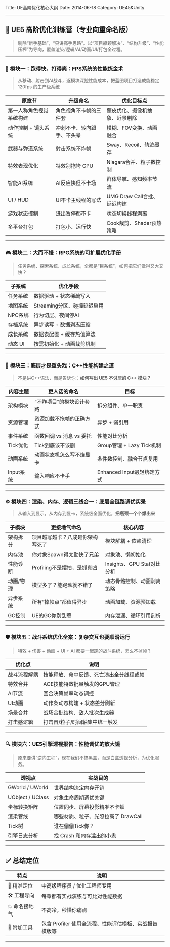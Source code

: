 Title: UE高阶优化核心大纲
Date: 2014-06-18
Category: UE45&Unity

---

## 🧠 UE5 高阶优化训练营（专业向重命名版）

> 剔除“新手基础”，“只讲高手思路”。以“项目瓶颈解决”、“结构升级”、“性能压榨”为导向，覆盖渲染/逻辑/AI/动画/UI/打包全过程。

---

### 🧩 模块一：**跑得快，打得爽：FPS系统的性能炼金术**
> 从移动、射击到AI战斗，逐模块深挖性能成本，把蓝图项目打造成能稳定 120fps 的生产级系统

| 原章节 | 升级命名 | 优化目标点 |
|--------|----------|--------------|
| 第一人称角色视觉系统构建 | 角色视角不卡帧的三件套 | 蒙皮优化、摄像机抽象、近景剔除 |
| 动作控制 + 镜头系统 | 冲刺不卡、转向跟手、不头晕 | 模糊、FOV变换、动画融合 |
| 武器与弹道系统 | 射击系统不炸帧 | Sway、Recoil、轨迹缓存 |
| 特效表现优化 | 特效别拖垮 GPU | Niagara合并、粒子数控制 |
| 智能AI系统 | AI反应快但不卡场 | 群体导航、感知频率节流 |
| UI / HUD | UI不卡主线程的写法 | UMG Draw Call合批、延迟构建 |
| 游戏状态控制 | 进出暂停都不卡 | 状态切换线程剥离 |
| 多平台打包 | 打包小、运行快 | Cook裁剪、Shader预热策略 |

---

### 🎮 模块二：**大而不慢：RPG系统的可扩展优化手册**

> 任务系统、探索系统、成长系统，全都是“巨系统”，如何把它们做得又大又快？

| 子系统 | 优化手段 |
|--------|---------|
| 任务系统 | 数据驱动 + 状态稀疏写入 |
| 地图系统 | Streaming分区、碰撞延迟启用 |
| NPC系统 | 行为切层、夜间停AI |
| 存档系统 | 异步读写 + 数据剥离压缩 |
| 成长系统 | 数据表配置 + 缓存热值算法 |
| 动态 UI | 按需初始化 + 动画裁剪机制 |

---

### 🔧 模块三：**底层才是重头戏：C++性能构建之道**

> 不是讲C++语法，而是告诉你：**如何写出 UE5 不讨厌的 C++ 模块？**

| 内容主题 | 更人话的命名 | 目标 |
|----------|----------------|------|
| 架构模块 | “不炸项目”的模块设计套路 | 拆分组件、单一职责 |
| 资源管理 | 资源加载不拖帧的正确方式 | 异步 + 弱引用 |
| 事件系统 | 函数回调 vs 消息 vs 委托 | 性能对比分析 |
| Tick优化 | Tick到底该不该删 | Group管理 + Lazy Tick机制 |
| 动画系统 | 动画状态机怎么写不烧显卡 | 条件数控制、融合节点复用 |
| Input系统 | 输入响应不卡手 | Enhanced Input最轻绑定方式 |

---

### ⚙️ 模块四：**渲染、内存、逻辑三线合一：底层全链路调优实录**

> 从输入到显示，从内存到显卡，系统级全面优化，**把瓶颈一个个爆出来**

| 子模块 | 更接地气命名 | 核心内容 |
|--------|---------------|------------|
| 架构拆分 | 项目越写越卡？八成是你架构写死了 | 模块解耦 + 依赖清理 |
| 内存池 | 你对象Spawn得太勤快了兄弟 | 对象池、懒初始化 |
| 性能诊断 | Profiling不是摆拍，是抓真凶 | Insights、GPU Stat对比分析 |
| 动画/物理 | 模型多了？能跑动就不错了 | 动态骨骼控制、动画剥离策略 |
| 异步系统 | 所有“掉帧点”都值得异步 | 动画加载、资源预加载 |
| GC控制 | UE的GC你别乱惹 | 内存泄漏、循环引用剖析 |

---

### 🛡️ 模块五：**战斗系统优化全案：复杂交互也要顺滑运行**

> 特效 + 伤害 + 动画 + UI + AI 都要一起跑的战斗系统，怎么不掉帧？

| 优化点 | 说明 |
|--------|------|
| 战斗流程解耦 | 技能释放、命中反馈、死亡演出全分线程或帧 |
| 特效合并 | AOE技能特效批量触发的GPU管理 |
| AI节流 | 回合决策帧率动态调控 |
| UI动画 | 动作条动态构建 + 状态差分刷新 |
| 场景合并 | 战场合批结构、敌人批次生成器 |
| 打击感逻辑 | 打击音/粒子/时间轴集中统一触发 |

---

### 🔍 模块六：**UE5引擎透视报告：性能调优的放大镜**

> 原来要讲“逆向工程”，现在我们不搞黑盒，而是白盒透视分析，为优化服务。

| 透视点 | 实战目的 |
|--------|-----------|
| GWorld / UWorld | 世界结构决定内存开销 |
| UObject / UClass | 对象生命周期调优关键 |
| 坐标转换矩阵 | 位置同步、屏幕投影精准不卡顿 |
| 渲染管线 | 哪些材质、粒子、光照拉高了 DrawCall |
| Tick树 | 谁在偷偷Tick你？ |
| 引擎日志分析 | 找 Crash 和内存溢出的小鬼 |

---

## ✅ 总结定位

| 特点 | 说明 |
|------|------|
| 🎯 精准定位 | 中高级程序员 / 优化工程师专用 |
| 🛠️ 工程导向 | 每章都有实战演练与可比对性能数据 |
| 💥 命名接地气 | 不高冷，秒懂你痛点 |
| 🧰 附加工具 | 包含 Profiler 使用全流程、性能评估模板、实战报告模版等 |

---
